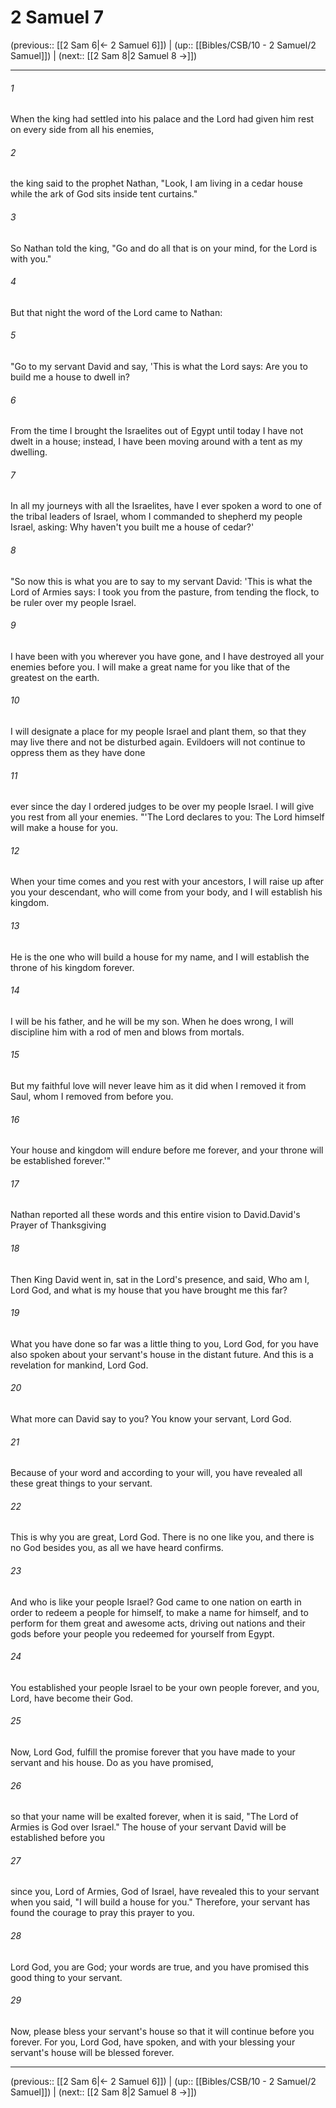 # 2 Samuel 7

(previous:: [[2 Sam 6|← 2 Samuel 6]]) | (up:: [[Bibles/CSB/10 - 2 Samuel/2 Samuel]]) | (next:: [[2 Sam 8|2 Samuel 8 →]])

***


###### 1 
When the king had settled into his palace and the Lord had given him rest on every side from all his enemies, 

###### 2 
the king said to the prophet Nathan, "Look, I am living in a cedar house while the ark of God sits inside tent curtains." 

###### 3 
So Nathan told the king, "Go and do all that is on your mind, for the Lord is with you." 

###### 4 
But that night the word of the Lord came to Nathan: 

###### 5 
"Go to my servant David and say, 'This is what the Lord says: Are you to build me a house to dwell in? 

###### 6 
From the time I brought the Israelites out of Egypt until today I have not dwelt in a house; instead, I have been moving around with a tent as my dwelling. 

###### 7 
In all my journeys with all the Israelites, have I ever spoken a word to one of the tribal leaders of Israel, whom I commanded to shepherd my people Israel, asking: Why haven't you built me a house of cedar?' 

###### 8 
"So now this is what you are to say to my servant David: 'This is what the Lord of Armies says: I took you from the pasture, from tending the flock, to be ruler over my people Israel. 

###### 9 
I have been with you wherever you have gone, and I have destroyed all your enemies before you. I will make a great name for you like that of the greatest on the earth. 

###### 10 
I will designate a place for my people Israel and plant them, so that they may live there and not be disturbed again. Evildoers will not continue to oppress them as they have done 

###### 11 
ever since the day I ordered judges to be over my people Israel. I will give you rest from all your enemies. "'The Lord declares to you: The Lord himself will make a house for you. 

###### 12 
When your time comes and you rest with your ancestors, I will raise up after you your descendant, who will come from your body, and I will establish his kingdom. 

###### 13 
He is the one who will build a house for my name, and I will establish the throne of his kingdom forever. 

###### 14 
I will be his father, and he will be my son. When he does wrong, I will discipline him with a rod of men and blows from mortals. 

###### 15 
But my faithful love will never leave him as it did when I removed it from Saul, whom I removed from before you. 

###### 16 
Your house and kingdom will endure before me forever, and your throne will be established forever.'" 

###### 17 
Nathan reported all these words and this entire vision to David.David's Prayer of Thanksgiving 

###### 18 
Then King David went in, sat in the Lord's presence, and said, Who am I, Lord God, and what is my house that you have brought me this far? 

###### 19 
What you have done so far was a little thing to you, Lord God, for you have also spoken about your servant's house in the distant future. And this is a revelation for mankind, Lord God. 

###### 20 
What more can David say to you? You know your servant, Lord God. 

###### 21 
Because of your word and according to your will, you have revealed all these great things to your servant. 

###### 22 
This is why you are great, Lord God. There is no one like you, and there is no God besides you, as all we have heard confirms. 

###### 23 
And who is like your people Israel? God came to one nation on earth in order to redeem a people for himself, to make a name for himself, and to perform for them great and awesome acts, driving out nations and their gods before your people you redeemed for yourself from Egypt. 

###### 24 
You established your people Israel to be your own people forever, and you, Lord, have become their God. 

###### 25 
Now, Lord God, fulfill the promise forever that you have made to your servant and his house. Do as you have promised, 

###### 26 
so that your name will be exalted forever, when it is said, "The Lord of Armies is God over Israel." The house of your servant David will be established before you 

###### 27 
since you, Lord of Armies, God of Israel, have revealed this to your servant when you said, "I will build a house for you." Therefore, your servant has found the courage to pray this prayer to you. 

###### 28 
Lord God, you are God; your words are true, and you have promised this good thing to your servant. 

###### 29 
Now, please bless your servant's house so that it will continue before you forever. For you, Lord God, have spoken, and with your blessing your servant's house will be blessed forever.

***

(previous:: [[2 Sam 6|← 2 Samuel 6]]) | (up:: [[Bibles/CSB/10 - 2 Samuel/2 Samuel]]) | (next:: [[2 Sam 8|2 Samuel 8 →]])
